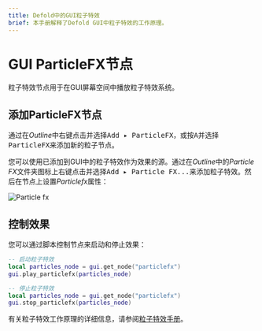 ```yaml
---
title: Defold中的GUI粒子特效
brief: 本手册解释了Defold GUI中粒子特效的工作原理。
---
```


# GUI ParticleFX节点

粒子特效节点用于在GUI屏幕空间中播放粒子特效系统。

## 添加ParticleFX节点

通过在*Outline*中<kbd>右键点击</kbd>并选择<kbd>Add ▸ ParticleFX</kbd>，或按<kbd>A</kbd>并选择<kbd>ParticleFX</kbd>来添加新的粒子节点。

您可以使用已添加到GUI中的粒子特效作为效果的源。通过在*Outline*中的*Particle FX*文件夹图标上<kbd>右键点击</kbd>并选择<kbd>Add ▸ Particle FX...</kbd>来添加粒子特效。然后在节点上设置*Particlefx*属性：

![Particle fx](images/gui-particlefx/create.png)

## 控制效果

您可以通过脚本控制节点来启动和停止效果：

```lua
-- 启动粒子特效
local particles_node = gui.get_node("particlefx")
gui.play_particlefx(particles_node)
```

```lua
-- 停止粒子特效
local particles_node = gui.get_node("particlefx")
gui.stop_particlefx(particles_node)
```

有关粒子特效工作原理的详细信息，请参阅[粒子特效手册](/manuals/particlefx)。
